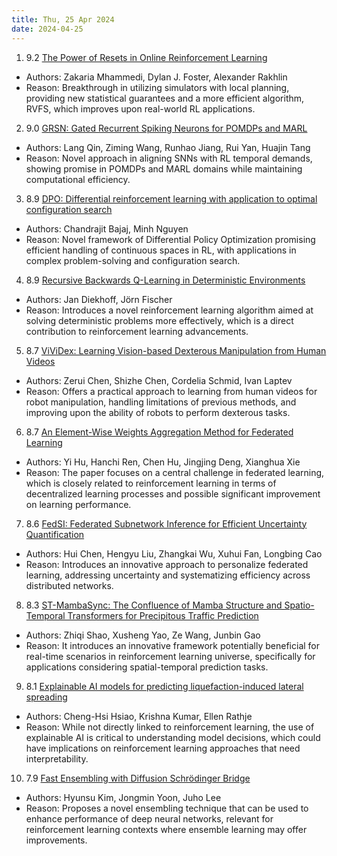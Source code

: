 ```yaml
---
title: Thu, 25 Apr 2024
date: 2024-04-25
---
```

1. 9.2 [The Power of Resets in Online Reinforcement Learning](https://arxiv.org/abs/2404.15417)
* Authors: Zakaria Mhammedi, Dylan J. Foster, Alexander Rakhlin
* Reason: Breakthrough in utilizing simulators with local planning, providing new statistical guarantees and a more efficient algorithm, RVFS, which improves upon real-world RL applications.

2. 9.0 [GRSN: Gated Recurrent Spiking Neurons for POMDPs and MARL](https://arxiv.org/abs/2404.15597)
* Authors: Lang Qin, Ziming Wang, Runhao Jiang, Rui Yan, Huajin Tang
* Reason: Novel approach in aligning SNNs with RL temporal demands, showing promise in POMDPs and MARL domains while maintaining computational efficiency.

3. 8.9 [DPO: Differential reinforcement learning with application to optimal configuration search](https://arxiv.org/abs/2404.15617)
* Authors: Chandrajit Bajaj, Minh Nguyen
* Reason: Novel framework of Differential Policy Optimization promising efficient handling of continuous spaces in RL, with applications in complex problem-solving and configuration search.

4. 8.9 [Recursive Backwards Q-Learning in Deterministic Environments](https://arxiv.org/abs/2404.15822)
* Authors: Jan Diekhoff, Jörn Fischer
* Reason: Introduces a novel reinforcement learning algorithm aimed at solving deterministic problems more effectively, which is a direct contribution to reinforcement learning advancements.

5. 8.7 [ViViDex: Learning Vision-based Dexterous Manipulation from Human Videos](https://arxiv.org/abs/2404.15709)
* Authors: Zerui Chen, Shizhe Chen, Cordelia Schmid, Ivan Laptev
* Reason: Offers a practical approach to learning from human videos for robot manipulation, handling limitations of previous methods, and improving upon the ability of robots to perform dexterous tasks.

6. 8.7 [An Element-Wise Weights Aggregation Method for Federated Learning](https://arxiv.org/abs/2404.15919)
* Authors: Yi Hu, Hanchi Ren, Chen Hu, Jingjing Deng, Xianghua Xie
* Reason: The paper focuses on a central challenge in federated learning, which is closely related to reinforcement learning in terms of decentralized learning processes and possible significant improvement on learning performance.

7. 8.6 [FedSI: Federated Subnetwork Inference for Efficient Uncertainty Quantification](https://arxiv.org/abs/2404.15657)
* Authors: Hui Chen, Hengyu Liu, Zhangkai Wu, Xuhui Fan, Longbing Cao
* Reason: Introduces an innovative approach to personalize federated learning, addressing uncertainty and systematizing efficiency across distributed networks.

8. 8.3 [ST-MambaSync: The Confluence of Mamba Structure and Spatio-Temporal Transformers for Precipitous Traffic Prediction](https://arxiv.org/abs/2404.15899)
* Authors: Zhiqi Shao, Xusheng Yao, Ze Wang, Junbin Gao
* Reason: It introduces an innovative framework potentially beneficial for real-time scenarios in reinforcement learning universe, specifically for applications considering spatial-temporal prediction tasks.

9. 8.1 [Explainable AI models for predicting liquefaction-induced lateral spreading](https://arxiv.org/abs/2404.15959)
* Authors: Cheng-Hsi Hsiao, Krishna Kumar, Ellen Rathje
* Reason: While not directly linked to reinforcement learning, the use of explainable AI is critical to understanding model decisions, which could have implications on reinforcement learning approaches that need interpretability.

10. 7.9 [Fast Ensembling with Diffusion Schrödinger Bridge](https://arxiv.org/abs/2404.15814)
* Authors: Hyunsu Kim, Jongmin Yoon, Juho Lee
* Reason: Proposes a novel ensembling technique that can be used to enhance performance of deep neural networks, relevant for reinforcement learning contexts where ensemble learning may offer improvements.

